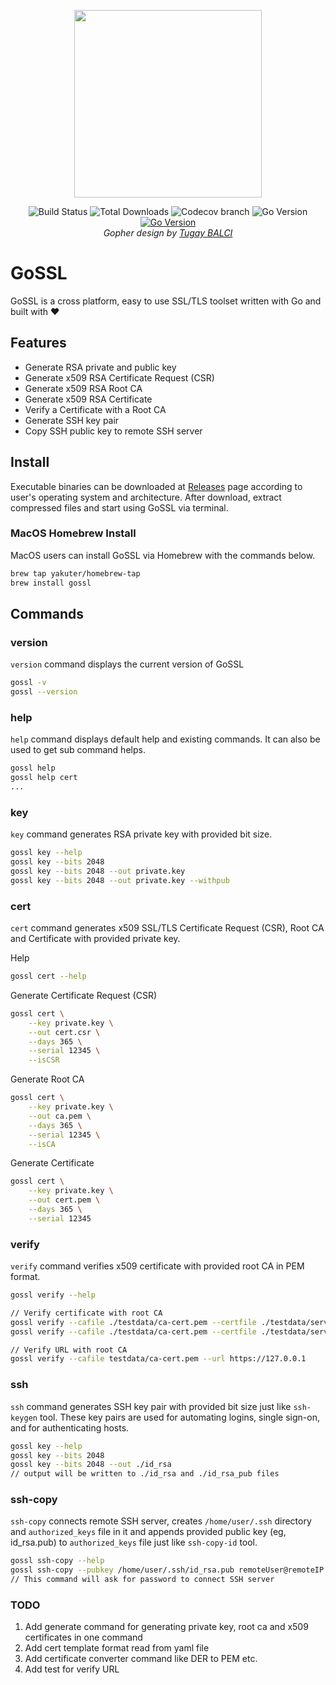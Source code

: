 <p align="center"><img src="https://www.yakuter.com/wp-content/yuklemeler/Goossl.png" width="300"></p>

<p align="center">
<img src="https://img.shields.io/github/workflow/status/yakuter/gossl/Test/main" alt="Build Status">
<img src="https://img.shields.io/github/downloads/yakuter/gossl/total" alt="Total Downloads">
<img src="https://img.shields.io/codecov/c/github/yakuter/gossl/main" alt="Codecov branch">
<img src="https://img.shields.io/github/go-mod/go-version/yakuter/gossl" alt="Go Version">
<a href="https://pkg.go.dev/github.com/yakuter/gossl"><img src="https://pkg.go.dev/badge/github.com/yakuter/gossl.svg" alt="Go Version"></a><br>
<em>Gopher design by <a href="https://twitter.com/tgybalci">Tugay BALCI</a></em>
</p>

# GoSSL
GoSSL is a cross platform, easy to use SSL/TLS toolset written with Go and built with ❤️

## Features
- Generate RSA private and public key
- Generate x509 RSA Certificate Request (CSR)
- Generate x509 RSA Root CA
- Generate x509 RSA Certificate
- Verify a Certificate with a Root CA
- Generate SSH key pair
- Copy SSH public key to remote SSH server

## Install
Executable binaries can be downloaded at [Releases](https://github.com/yakuter/gossl/releases) page according to user's operating system and architecture. After download, extract compressed files and start using GoSSL via terminal.

### MacOS Homebrew Install
MacOS users can install GoSSL via Homebrew with the commands below.
```bash
brew tap yakuter/homebrew-tap
brew install gossl
```

## Commands
### version
`version` command displays the current version of GoSSL
```bash
gossl -v
gossl --version
```

### help
`help` command displays default help and existing commands. It can also be used to get sub command helps.
```bash
gossl help
gossl help cert
...
```

### key
`key` command generates RSA private key with provided bit size.

```bash
gossl key --help
gossl key --bits 2048
gossl key --bits 2048 --out private.key
gossl key --bits 2048 --out private.key --withpub
```

### cert
`cert` command generates x509 SSL/TLS Certificate Request (CSR), Root CA and Certificate with provided private key.

Help
```bash
gossl cert --help
```
Generate Certificate Request (CSR)
```bash
gossl cert \
    --key private.key \
    --out cert.csr \
    --days 365 \
    --serial 12345 \
    --isCSR
```
Generate Root CA
```bash
gossl cert \
    --key private.key \
    --out ca.pem \
    --days 365 \
    --serial 12345 \
    --isCA 
```
Generate Certificate
```bash
gossl cert \
    --key private.key \
    --out cert.pem \
    --days 365 \
    --serial 12345
```

### verify
`verify` command verifies x509 certificate with provided root CA in PEM format.

```bash
gossl verify --help

// Verify certificate with root CA 
gossl verify --cafile ./testdata/ca-cert.pem --certfile ./testdata/server-cert.pem
gossl verify --cafile ./testdata/ca-cert.pem --certfile ./testdata/server-cert.pem --dns 127.0.0.1

// Verify URL with root CA
gossl verify --cafile testdata/ca-cert.pem --url https://127.0.0.1
```

### ssh
`ssh` command generates SSH key pair with provided bit size just like `ssh-keygen` tool. These key pairs are used for automating logins, single sign-on, and for authenticating hosts.

```bash
gossl key --help
gossl key --bits 2048
gossl key --bits 2048 --out ./id_rsa
// output will be written to ./id_rsa and ./id_rsa_pub files
```

### ssh-copy
`ssh-copy` connects remote SSH server, creates `/home/user/.ssh` directory and `authorized_keys` file in it and appends provided public key (eg, id_rsa.pub) to `authorized_keys` file just like `ssh-copy-id` tool.

```bash
gossl ssh-copy --help
gossl ssh-copy --pubkey /home/user/.ssh/id_rsa.pub remoteUser@remoteIP
// This command will ask for password to connect SSH server
```

### TODO
1. Add generate command for generating private key, root ca and x509 certificates in one command
2. Add cert template format read from yaml file
3. Add certificate converter command like DER to PEM etc.
4. Add test for verify URL
